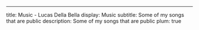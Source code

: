 ---

title: Music - Lucas Della Bella
display: Music
subtitle: Some of my songs that are public
description: Some of my songs that are public
plum: true
